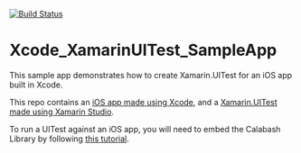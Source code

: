 [![Build Status](https://www.bitrise.io/app/dbffbfe41a965ead.svg?token=rLJyd4d1zpn-AKSF6v7kkg)](https://www.bitrise.io/app/dbffbfe41a965ead)
# Xcode_XamarinUITest_SampleApp
This sample app demonstrates how to create Xamarin.UITest for an iOS app built in Xcode.

This repo contains an [iOS app made using Xcode](https://github.com/brminnick/Xcode_XamarinUITest_SampleApp/tree/master/Xcode_XamarinUITest_SampleApp.xcodeproj), and a [Xamarin.UITest made using Xamarin Studio](https://github.com/brminnick/Xcode_XamarinUITest_SampleApp/tree/master/Xcode_XamarinUITest_SampleApp.UITests).

To run a UITest against an iOS app, you will need to embed the Calabash Library by following [this tutorial](https://github.com/brminnick/Xcode_XamarinUITest_SampleApp/new/master?readme=1).
